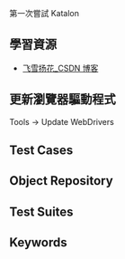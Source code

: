 第一次嘗試 Katalon

## 學習資源

- [飞雪扬花\_CSDN 博客](https://blog.csdn.net/qq_18659137/article/list/2)

## 更新瀏覽器驅動程式

Tools -> Update WebDrivers

## Test Cases

## Object Repository

## Test Suites

## Keywords
